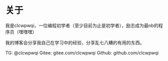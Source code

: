 # 关于

我是clcwpwqi，一位编程初学者（至少目前为止是初学者），励志成为最nb的程序员（嘿嘿嘿）

我的博客会分享我自己在学习中的经验，分享乱七八糟的有用的东西。

TG: @clcwpwqi
Gitee: gitee.com/clcwpwqi
Github: github.com/clcwpwqi
